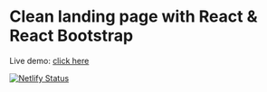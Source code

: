# Clean landing page with React & React Bootstrap

Live demo: <a href="https://nathantetro.netlify.app/" target="_blank">click here</a>


[![Netlify Status](https://api.netlify.com/api/v1/badges/fc1802db-7bd7-463f-a92c-d18bf9caeee9/deploy-status)](https://app.netlify.com/sites/infallible-einstein-91250e/deploys)


